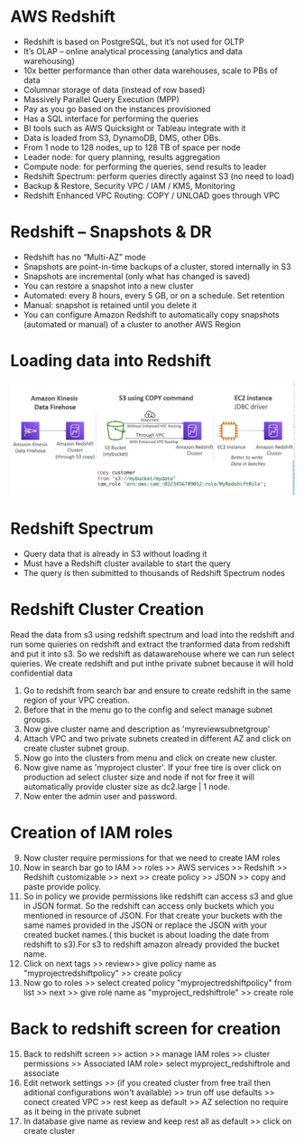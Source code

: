 
# AWS Redshift

* Redshift is based on PostgreSQL, but it’s not used for OLTP
* It’s OLAP – online analytical processing (analytics and data warehousing)
* 10x better performance than other data warehouses, scale to PBs of data
* Columnar storage of data (instead of row based)
* Massively Parallel Query Execution (MPP)
* Pay as you go based on the instances provisioned
* Has a SQL interface for performing the queries
* BI tools such as AWS Quicksight or Tableau integrate with it
* Data is loaded from S3, DynamoDB, DMS, other DBs.
* From 1 node to 128 nodes, up to 128 TB of space per node
* Leader node: for query planning, results aggregation
* Compute node: for performing the queries, send results to leader
* Redshift Spectrum: perform queries directly against S3 (no need to load)
* Backup & Restore, Security VPC / IAM / KMS, Monitoring
* Redshift Enhanced VPC Routing: COPY / UNLOAD goes through VPC

# Redshift – Snapshots & DR

* Redshift has no “Multi-AZ” mode
* Snapshots are point-in-time backups of a cluster, stored internally in S3
* Snapshots are incremental (only what has changed is saved)
* You can restore a snapshot into a new cluster
* Automated: every 8 hours, every 5 GB, or on a schedule. Set retention
* Manual: snapshot is retained until you delete it
* You can configure Amazon Redshift to automatically copy snapshots (automated or manual) of a cluster to another AWS Region

# Loading data into Redshift

![](https://raw.githubusercontent.com/sudheera96/Orchestrate-Redshift-ETL-using-AWS-Glue-and-Step-Functions/main/images/redshift.jpg)

# Redshift Spectrum

* Query data that is already in S3 without loading it
* Must have a Redshift cluster available to start the query
* The query is then submitted to thousands of Redshift Spectrum nodes

# Redshift Cluster Creation

Read the data from s3 using redshift spectrum and load into the redshift and run some quieries on redshift and extract the tranformed data from redshift and put it into s3. So we redshift as datawarehouse where we can run select quieries. We create redshift and put inthe private subnet because it will hold confidential data

1.  Go to redshift from search bar and ensure to create redshift in the same region of your VPC creation.
2.  Before that in the menu go to the config and select manage subnet groups.
3.  Now give cluster name and description as 'myreviewsubnetgroup'
4.  Attach VPC and two private subnets created in different AZ and click on create cluster subnet group.
5.  Now go into the clusters from menu and click on create new cluster.
6.  Now give name as 'myproject cluster'. If your free tire is over click on production ad select cluster size and node if not for free it will automatically provide cluster size as dc2.large | 1 node.
7.  Now enter the admin user and password.

# Creation of IAM roles

9.  Now cluster require permissions for that we need to create IAM roles
10.  Now in search bar go to IAM >> roles >> AWS services >> Redshift >> Redshift customizable >> next >> create policy >> JSON >> copy and paste provide policy.
11. So in policy we provide permissions like redshift can access s3 and glue in JSON format. So the redshift can access only buckets which you mentioned in resource of JSON. For that create your buckets with the same names provided in the JSON or replace the JSON with your created bucket names.( this bucket is about loading the date from redshift to s3).For s3 to redshift amazon already provided the bucket name.
12. Click on next tags >> review>> give policy name as "myprojectredshiftpolicy" >> create policy 
13. Now go to roles >> select created policy  "myprojectredshiftpolicy" from list >> next >> give role name as "myproject_redshiftrole" >> create role

# Back to redshift screen for creation

15. Back to redshift screen >> action >> manage IAM roles >> cluster permissions >> Associated IAM  role> select myproject_redshiftrole and associate
16. Edit network settings >> (if you created cluster from free trail then aditional configurations won't available)  >> trun off use defaults >> conect created VPC >> rest keep as default >> AZ selection no require as it being in the private subnet
17. In database give name as review and keep rest all as default >> click on create cluster
